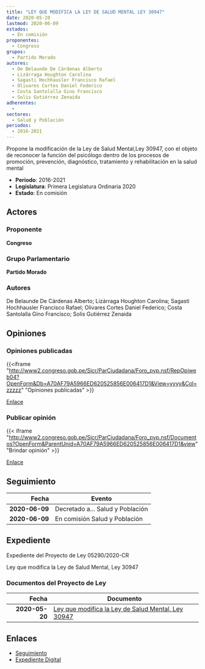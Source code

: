 ```yaml
---
title: "LEY QUE MODIFICA LA LEY DE SALUD MENTAL LEY 30947"
date: 2020-05-20
lastmod: 2020-06-09
estados: 
  - En comisión
proponentes: 
  - Congreso
grupos: 
  - Partido Morado
autores: 
  - De Belaunde De Cárdenas Alberto
  - Lizárraga Houghton Carolina
  - Sagasti Hochhausler Francisco Rafael
  - Olivares Cortes Daniel Federico
  - Costa Santolalla Gino Francisco
  - Solis Gutiérrez Zenaida
adherentes: 
  - 
sectores: 
  - Salud y Población
periodos: 
  - 2016-2021
---
```


Propone la modificación de la Ley de Salud Mental,Ley 30947, con el objeto de reconocer la función del psicólogo dentro de los procesos de promoción, prevención, diagnóstico, tratamiento y rehabilitación en la salud mental

- **Periodo**: 2016-2021
- **Legislatura**: Primera Legislatura Ordinaria 2020
- **Estado**: En comisión

## Actores

### Proponente

**Congreso**

### Grupo Parlamentario

**Partido Morado**

### Autores

De Belaunde De Cárdenas Alberto; Lizárraga Houghton Carolina; Sagasti Hochhausler Francisco Rafael; Olivares Cortes Daniel Federico; Costa Santolalla Gino Francisco; Solis Gutiérrez Zenaida


## Opiniones

### Opiniones publicadas

{{<iframe "http://www2.congreso.gob.pe/Sicr/ParCiudadana/Foro_pvp.nsf/RepOpiweb04?OpenForm&Db=A70AF79A5966ED620525856E006417D1&View=yyyy&Col=zzzzz" "Opiniones publicadas" >}}

[Enlace](http://www2.congreso.gob.pe/Sicr/ParCiudadana/Foro_pvp.nsf/RepOpiweb04?OpenForm&Db=A70AF79A5966ED620525856E006417D1&View=yyyy&Col=zzzzz)
### Publicar opinión

{{< iframe "http://www2.congreso.gob.pe/Sicr/ParCiudadana/Foro_pvp.nsf/Documentos?OpenForm&ParentUnid=A70AF79A5966ED620525856E006417D1&view" "Brindar opinión" >}}

[Enlace](http://www2.congreso.gob.pe/Sicr/ParCiudadana/Foro_pvp.nsf/Documentos?OpenForm&ParentUnid=A70AF79A5966ED620525856E006417D1&view)

## Seguimiento

| Fecha | Evento |
|------:|--------|
| **2020-06-09** | Decretado a... Salud y Población|
| **2020-06-09** | En comisión Salud y Población|


## Expediente

Expediente del Proyecto de Ley 05290/2020-CR

Ley que modifica la Ley de Salud Mental, Ley 30947


### Documentos del Proyecto de Ley

| Fecha | Documento |
|------:|--------|
| **2020-05-20** | [Ley que modifica la Ley de Salud Mental, Ley 30947](http://www.leyes.congreso.gob.pe/Documentos/2016_2021/Proyectos_de_Ley_y_de_Resoluciones_Legislativas/PL05290_20200520.pdf) |

## Enlaces 

- [Seguimiento](http://www2.congreso.gob.pe/Sicr/TraDocEstProc/CLProLey2016.nsf/f7fff46988ca05b1052578e100829cc7/f337fcdad86a5ae80525856e0066e60d?OpenDocument)
- [Expediente Digital](http://www2.congreso.gob.pe/Sicr/TraDocEstProc/CLProLey2016.nsf/f7fff46988ca05b1052578e100829cc7/f337fcdad86a5ae80525856e0066e60d?OpenDocument&Click=05257FB7005EB655.eb71d0cf91d8294e05256cdf006b5706/$Body/0.1C6C)
